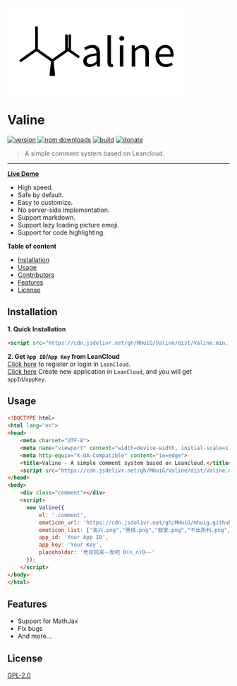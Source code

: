 ![](./src/images/logo.opacity.png)
# Valine  
[![version](https://img.shields.io/github/release/xCss/Valine.svg?style=flat-square)](https://github.com/xCss/Valine/releases) [![npm downloads](https://img.shields.io/npm/dt/valine.svg?style=flat-square)](https://www.npmjs.com/package/valine) [![build](https://img.shields.io/circleci/project/github/xCss/Valine/master.svg?style=flat-square)](https://circleci.com/gh/xCss/Valine) [![donate](https://img.shields.io/badge/$-donate-ff69b4.svg?maxAge=2592000&style=flat-square)](#donate)  
> A simple comment system based on Leancloud.  
------------------------------
**[Live Demo](https://mhuig.github.io/Valine/index.html)**

- High speed.
- Safe by default.
- Easy to customize.
- No server-side implementation.
- Support markdown.
- Support lazy loading picture emoji.
- Support for code highlighting.

**Table of content**
- [Installation](#installation)
- [Usage](#Usage)
- [Contributors](#contributors)
- [Features](#features)
- [License](#license)

## Installation
**1. Quick Installation**   

```html
<script src="https://cdn.jsdelivr.net/gh/MHuiG/Valine/dist/Valine.min.js"></script>
```
**2. Get `App ID`/`App Key` from LeanCloud**  
[Click here](https://leancloud.cn/dashboard/login.html#/signup) to register or login in `LeanCloud`.  
[Click here](https://leancloud.cn/dashboard/applist.html#/newapp) Create new application in `LeanCloud`, and you will get `appId`/`appKey`.


## Usage
```html
<!DOCTYPE html>
<html lang="en">
<head>
    <meta charset="UTF-8">
    <meta name="viewport" content="width=device-width, initial-scale=1.0">
    <meta http-equiv="X-UA-Compatible" content="ie=edge">
    <title>Valine - A simple comment system based on Leancloud.</title>
    <script src="https://cdn.jsdelivr.net/gh/MHuiG/Valine/dist/Valine.min.js"></script>
</head>
<body>
    <div class="comment"></div>
    <script>
      new Valine({
          el: '.comment',
          emoticon_url: 'https://cdn.jsdelivr.net/gh/MHuiG/mhuig.github.io/libs/valine/alu',
          emoticon_list: ["高兴.png","黑线.png","鼓掌.png","不出所料.png","亲亲.png","狂汗.png","献花.png","赞一个.png","击掌.png","脸红.png","得意.png","惊喜.png","想一想.png","蜡烛.png","装大款.png","观察.png","口水.png","吐.png","吐舌.png","吐血倒地.png","不说话.png","不高兴.png","中刀.png","中枪.png","呲牙.png","咽气.png","哭泣.png","喜极而泣.png","喷水.png","中指.png","喷血.png","坐等.png","害羞.png","小眼睛.png","尴尬.png","愤怒.png","扇耳光.png","投降.png","抠鼻.png","抽烟.png","无奈.png","无所谓.png","无语.png","暗地观察.png","期待.png","欢呼.png","汗.png","深思.png","献黄瓜.png","便便.png","内伤.png","皱眉.png","看不见.png","看热闹.png","瞅你.png","肿包.png","邪恶.png","锁眉.png","长草.png","阴暗.png"],
          app_id: 'Your App ID',
          app_key: 'Your Key',
          placeholder: '老司机来一发吧 O(∩_∩)O~~'
      });
    </script>
</body>
</html>
```

## Features
- Support for MathJax
- Fix bugs
- And more...

## License

[GPL-2.0](https://github.com/xCss/Valine/blob/master/LICENSE)
